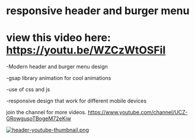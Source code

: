 # responsive header and burger menu

# view this video here: https://youtu.be/WZCzWtOSFiI

-Modern header and burger menu design

-gsap library animation for cool animations

-use of css and js

-responsive design that work for different mobile devices

join the channel for more videos. https://www.youtube.com/channel/UCZ-GRowgusoTBogeM72eKjw 

[![header-youtube-thumbnail.png](https://i.postimg.cc/9QP2PwKM/header-youtube-thumbnail.png)](https://postimg.cc/bZv4przc)
